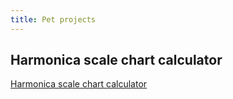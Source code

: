 ```yaml
---
title: Pet projects
---
```


## Harmonica scale chart calculator

[Harmonica scale chart calculator](harmonica-scales.html)